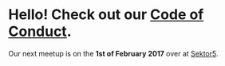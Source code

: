 # Hello! Check out our [Code of Conduct](/conduct).

Our next meetup is on the __1st of February 2017__ over at [Sektor5](http://www.sektor5.at/).
